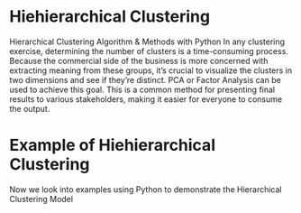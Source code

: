 # Hiehierarchical Clustering

Hierarchical Clustering Algorithm &amp; Methods with Python
In any clustering exercise, determining the number of clusters is a time-consuming process.
Because the commercial side of the business is more concerned with extracting meaning from these groups, it’s crucial to visualize the clusters in two dimensions and see if they’re distinct. 
PCA or Factor Analysis can be used to achieve this goal. This is a common method for presenting final results to various stakeholders, making it easier for everyone to consume the output.

# Example of Hiehierarchical Clustering
Now we look into examples using Python to demonstrate the Hierarchical Clustering Model

